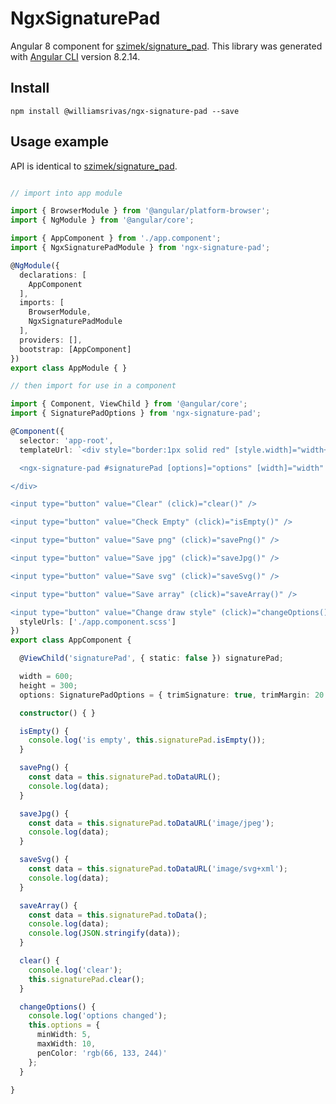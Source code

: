 # NgxSignaturePad

Angular 8 component for [szimek/signature_pad](https://www.npmjs.com/package/signature_pad).
This library was generated with [Angular CLI](https://github.com/angular/angular-cli) version 8.2.14.

## Install
`npm install @williamsrivas/ngx-signature-pad --save`

## Usage example

API is identical to [szimek/signature_pad](https://www.npmjs.com/package/signature_pad).

```typescript

// import into app module

import { BrowserModule } from '@angular/platform-browser';
import { NgModule } from '@angular/core';

import { AppComponent } from './app.component';
import { NgxSignaturePadModule } from 'ngx-signature-pad';

@NgModule({
  declarations: [
    AppComponent
  ],
  imports: [
    BrowserModule,
    NgxSignaturePadModule
  ],
  providers: [],
  bootstrap: [AppComponent]
})
export class AppModule { }

// then import for use in a component

import { Component, ViewChild } from '@angular/core';
import { SignaturePadOptions } from 'ngx-signature-pad';

@Component({
  selector: 'app-root',
  templateUrl: `<div style="border:1px solid red" [style.width]="width+'px'" [style.height]="height+'px'">

  <ngx-signature-pad #signaturePad [options]="options" [width]="width" [height]="height"></ngx-signature-pad>

</div>

<input type="button" value="Clear" (click)="clear()" />

<input type="button" value="Check Empty" (click)="isEmpty()" />

<input type="button" value="Save png" (click)="savePng()" />

<input type="button" value="Save jpg" (click)="saveJpg()" />

<input type="button" value="Save svg" (click)="saveSvg()" />

<input type="button" value="Save array" (click)="saveArray()" />

<input type="button" value="Change draw style" (click)="changeOptions()" />`,
  styleUrls: ['./app.component.scss']
})
export class AppComponent {

  @ViewChild('signaturePad', { static: false }) signaturePad;

  width = 600;
  height = 300;
  options: SignaturePadOptions = { trimSignature: true, trimMargin: 20 };

  constructor() { }

  isEmpty() {
    console.log('is empty', this.signaturePad.isEmpty());
  }

  savePng() {
    const data = this.signaturePad.toDataURL();
    console.log(data);
  }

  saveJpg() {
    const data = this.signaturePad.toDataURL('image/jpeg');
    console.log(data);
  }

  saveSvg() {
    const data = this.signaturePad.toDataURL('image/svg+xml');
    console.log(data);
  }

  saveArray() {
    const data = this.signaturePad.toData();
    console.log(data);
    console.log(JSON.stringify(data));
  }

  clear() {
    console.log('clear');
    this.signaturePad.clear();
  }

  changeOptions() {
    console.log('options changed');
    this.options = {
      minWidth: 5,
      maxWidth: 10,
      penColor: 'rgb(66, 133, 244)'
    };
  }

}
```

